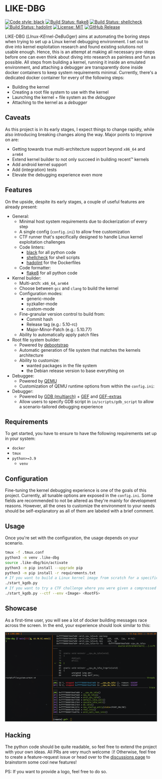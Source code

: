 # LIKE-DBG

[![Code style: black](https://img.shields.io/badge/code%20style-black-000000.svg)](https://github.com/psf/black)
[![Build Status: flake8](https://github.com/PyCQA/flake8/workflows/main/badge.svg)](https://github.com/0xricksanchez/like-dbg/actions?query=workflow%3Aflake8)
[![Build Status: shellcheck](https://github.com/koalaman/shellcheck/actions/workflows/build.yml/badge.svg)](https://github.com/0xricksanchez/like-dbg/actions?query=workflow%3Ashellcheck)
[![Build Status: hadolint](https://img.shields.io/badge/hadolint-passing-brightgreen)](https://github.com/0xricksanchez/like-dbg/actions?query=workflow%3Ahadolint)
[![License: MIT](https://img.shields.io/badge/License-MIT-yellow.svg)](https://tldrlegal.com/license/mit-license)
[![GitHub Release](https://img.shields.io/github/release/0xricksanchez/like-dbg.svg)](https://github.com/0xricksanchez/like-dbg/releases/)  

LIKE-DBG (*LI*nux-*KE*rnel-*D*e*B*u*G*ger) aims at automating the boring steps when trying to set up a Linux kernel debugging environment.
I set out to dive into kernel exploitation research and found existing solutions not usable enough.
Hence, this is an attempt at making all necessary pre-steps before one can even think about diving into research as painless and fun as possible.
All steps from building a kernel, running it inside an emulated environment, and attaching a debugger are transparently done inside docker containers to keep system requirements minimal.
Currently, there's a dedicated docker container for every of the following steps:

* Building the kernel
* Creating a root file system to use with the kernel
* Launching the kernel + file system as the *debuggee*
* Attaching to the kernel as a *debugger*

## Caveats

As this project is in its early stages, I expect things to change rapidly, while also introducing breaking changes along the way.
Major points to improve on are:

* Getting towards true multi-architecture support beyond `x86_64` and `arm64`
* Extend kernel builder to not only succeed in building recent™ kernels
* Add android kernel support
* Add (integration) tests
* Elevate the debugging experience even more

## Features

On the upside, despite its early stages, a couple of useful features are already present:

* General:
  * Minimal host system requirements due to dockerization of every step
  * A single config (`config.ini`) to allow free customization
  * CTF runner that's specifically designed to handle Linux kernel exploitation challenges
  * Code linters:
    * [black](https://github.com/psf/black) for all python code
    * [shellcheck](https://github.com/koalaman/shellcheck) for shell scripts
    * [hadolint](https://github.com/hadolint/hadolint) for the Dockerfiles
  * Code formatter:
    * [flake8](https://github.com/PyCQA/flake8) for all python code
* Kernel builder:
  * Multi-arch: `x86_64`, `arm64`
  * Choose between `gcc` and `clang` to build the kernel
  * Configuration modes:
    * generic-mode
    * syzkaller-mode
    * custom-mode
  * Fine-granular version control to build from:
    * Commit hash
    * Release tag (e.g.: 5.10-rc)
    * Major-Minor-Patch (e.g.: 5.10.77)
  * Ability to automatically apply patch files
* Root file system builder:
  * Powered by [debootstrap](https://wiki.debian.org/Debootstrap)
  * Automatic generation of file system that matches the kernels architecture
  * Ability to customize:
    * wanted packages in the file system
    * the Debian release version to base everything on
* Debuggee:
  * Powered by [QEMU](https://github.com/qemu/qemu)
  * Customization of QEMU runtime options from within the `config.ini`:
* Debugger:
  * Powered by [GDB (multiarch)](https://sourceware.org/gdb/) + [GEF](https://github.com/hugsy/gef) and [GEF-extras](https://github.com/hugsy/gef-extras)
  * Allow users to specify GDB script in `io/scripts/gdb_script` to allow a scenario-tailored debugging experience

## Requirements

To get started, you have to ensure to have the following requirements set up in your system:

* `docker`
* `tmux`
* `python>=3.9`
  * `venv`

## Configuration

Fine-tuning the kernel debugging experience is one of the goals of this project.
Currently, all tunable options are exposed in the `config.ini`.
Some fields are recommended to not be altered as they're mainly for development reasons.
However, all the ones to customize the environment to your needs should be self-explanatory as all of them are labeled with a brief comment.

## Usage

Once you're set with the configuration, the usage depends on your scenario.

```sh
tmux -f .tmux.conf
python3 -m venv .like-dbg
source .like-dbg/bin/activate
python3 -m pip install --upgrade pip
python3 -m pip install -r requirements.txt
# If you want to build a Linux kernel image from scratch for a specific version to debug, go ahead and run:
./start_kgdb.py
# If you want to try a CTF challenge where you were given a compressed Linux Image and a root filesystem try:
./start_kgdb.py --ctf --env <Image> <RootFS>
```

## Showcase

As a first-time user, you will see a lot of docker building messages race across the screen.
In the end, your experience should look similar to this:

![img/example.png](img/example.png)

## Hacking

The python code should be quite readable, so feel free to extend the project with your own ideas. All PRs are very much welcome :)!
Otherwise, feel free to create a feature-request issue or head over to the [discussions page](https://github.com/0xricksanchez/like-dbg/discussions) to brainstorm some cool new features!

PS: If you want to provide a logo, feel free to do so.
